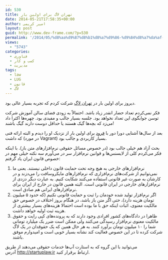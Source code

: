 ```yaml
---
id: 530
title: تهران لاگ برای اولین بار
date: 2014-05-21T17:58:35+00:00
author: امیر کریمی
layout: post
guid: http://www.dev-frame.com/?p=530
permalink: '/2014/05/%d8%aa%d9%87%d8%b1%d8%a7%d9%86-%d9%84%d8%a7%da%af-%d8%a8%d8%b1%d8%a7%db%8c-%d8%a7%d9%88%d9%84%db%8c%d9%86-%d8%a8%d8%a7%d8%b1/'
views:
  - "5743"
categories:
  - فناوری
  - کسب و کار
  - مدیریت
tags:
  - law
  - LUG
  - قانون
  - لاگ
---
```

دیروز برای اولین بار در <a href="http://tehlug.org/" target="_blank">تهران لاگ</a> شرکت کردم که تجربه بسیار عالی بود.

فکر نمی‌کردم تعداد حضار انقدر زیاد باشد. احتمالاً به زودی فضای سالن آموزش شرکت توسن جوابگوی این تعداد نخواهد بود. جلسه بسیار جالب و مفیدی بود. چهره‌ها اکثرا داد می‌زد که بچه‌ها گیک هستند یا حداقل دوست دارند گیگ باشند!

بعد از سال‌ها آشنایی دورا دور با <a href="http://cyberrabbits.net" target="_blank">فرود</a> برای اولین بار از نزدیک او را دیدم و البته ارائه فنی که داشت (در مورد Vagrant) بسیار کاربردی و جالب بود.

بحث آزاد هم خیلی جالب بود (در خصوص مسائل حقوقی نرم‌افزارهای متن باز). با اینکه فکر می‌کردم کلی از لایسنس‌ها و قوانین نرم‌افزار سر در می‌آورم سه نکته خیلی مهم در خصوص قانون ایران یاد گرفتم:

  1. نرم‌افزارهای خارجی به هیچ وجه تحت حمایت قانون داخلی نیستند. یعنی ما نمی‌توانیم از شرکت‌های نرم‌افزاری که نرم‌افزارهای مایکروسافت را می‌دزند و در کارشان به صورت غیر قانونی استفاده می‌کنند شکایت کنیم. به عبارت دیگر دزدی از نرم‌افزارهای خارجی در ایران قانونی است. البته همین قانون در خارج از ایران برای نرم‌افزارهای ایرانی هم صادق است.
  2. اگر نرم‌افزار تولید شده خودمان را ثبت و حمایت قانونی نکنیم (که حدود ۵ میلیون تومان هزینه دارد)، حتی اگر متن باز باشد، در هنگام بروز اختلاف در خصوص حق مالکیت معنوی، اثبات اینکه حق با ما بوده است احتمالا هزینه‌های بسیار بیشتری از هزینه ثبت اولیه خواهد داشت.
  3. ظاهرا در دادگاه‌های کشور افرادی وجود دارند که به پرونده‌های کپی رایت و حقوق مالکیت معنوی نرم‌افزار رسیدگی می‌کنند ولی ممکن است ضرر یک میلیارد تومانی شما را ۱۰ میلیون تومان برآورد کنند. به هر حال همین که یک حقوقدان در یک لاگ شرکت کرده تا در این خصوص فعالیت کند نشانه بسیار خوبی است و امیدوارم موفق باشند.

می‌توانید با این گروه که به استارت آپ‌ها خدمات حقوقی می‌دهند از طریق آدرس <a href="http://startuplaw.ir" target="_blank">http://startuplaw.ir</a> ارتباط برقرار کنید.